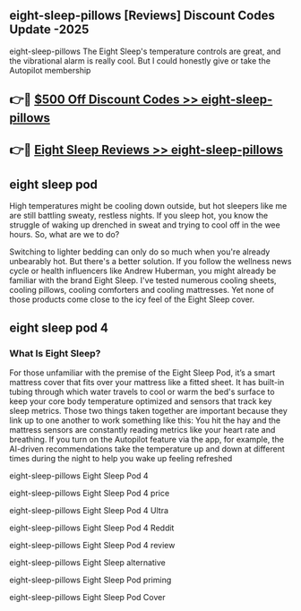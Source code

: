 ## eight-sleep-pillows [Reviews​] Discount Codes Update -2025

eight-sleep-pillows The Eight Sleep's temperature controls are great, and the vibrational alarm is really cool. But I could honestly give or take the Autopilot membership

## 👉🔴 [$500 Off Discount Codes >> eight-sleep-pillows](http://download.freeplayer.one?title=eight-sleep-pillows&ref=18-ES)

## 👉🔴 [Eight Sleep Reviews >> eight-sleep-pillows](http://download.freeplayer.one?title=eight-sleep-pillows&ref=18-ES)

## eight sleep pod

High temperatures might be cooling down outside, but hot sleepers like me are still battling sweaty, restless nights. If you sleep hot, you know the struggle of waking up drenched in sweat and trying to cool off in the wee hours. So, what are we to do?

Switching to lighter bedding can only do so much when you're already unbearably hot. But there's a better solution. If you follow the wellness news cycle or health influencers like Andrew Huberman, you might already be familiar with the brand Eight Sleep. I've tested numerous cooling sheets, cooling pillows, cooling comforters and cooling mattresses. Yet none of those products come close to the icy feel of the Eight Sleep cover.

## eight sleep pod 4

### What Is Eight Sleep?

For those unfamiliar with the premise of the Eight Sleep Pod, it’s a smart mattress cover that fits over your mattress like a fitted sheet. It has built-in tubing through which water travels to cool or warm the bed's surface to keep your core body temperature optimized and sensors that track key sleep metrics. Those two things taken together are important because they link up to one another to work something like this: You hit the hay and the mattress sensors are constantly reading metrics like your heart rate and breathing. If you turn on the Autopilot feature via the app, for example, the AI-driven recommendations take the temperature up and down at different times during the night to help you wake up feeling refreshed

eight-sleep-pillows Eight Sleep Pod 4

eight-sleep-pillows Eight Sleep Pod 4 price

eight-sleep-pillows Eight Sleep Pod 4 Ultra

eight-sleep-pillows Eight Sleep Pod 4 Reddit

eight-sleep-pillows Eight Sleep Pod 4 review

eight-sleep-pillows Eight Sleep alternative

eight-sleep-pillows Eight Sleep Pod priming

eight-sleep-pillows Eight Sleep Pod Cover